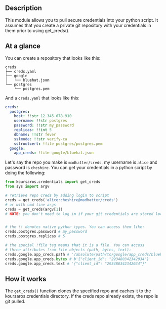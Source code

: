 
## Description

This module allows you to pull secure credentials into your python
script. It assumes that you create a private git repository with
your credentials in them prior to using get_creds().

## At a glance 

You can create a repository that looks like this:

```
creds
├── creds.yaml
├── google
│   └── bluehat.json
└── postgres
    └── postgres.pem
```

And a `creds.yaml` that looks like this:
```yaml
creds:
  postgres:
    host: !!str 12.345.678.910
    username: !!str postgres
    password: !!str my_password
    replicas: !!int 5
    dbname: !!str fever
    sslmode: !!str verify-ca
    sslrootcert: !file postgres/postgres.pem
  google:
    app_creds: !file google/bluehat.json
```

Let's say the repo you make is `madhatter/creds`, my username is `alice` and password is `cheshire`.
You can get your credentials in a python script by doing the following:
```python
from koursaros.credentials import get_creds
from sys import argv

# retrieve repo creds by adding login to script
creds = get_creds('alice:cheshire@madhatter/creds')
# or with cmd line args
creds = get_creds(argv[1])
# NOTE: you don't need to log in if your git credentials are stored locally


# the !! denotes native python types. You can access them like:
creds.postgres.password # my_password
creds.postgres.replicas # 5

# the special !file tag means that it is a file. You can access
# three attributes from file objects (path, bytes, text):
creds.google.app_creds.path # '/absolute/path/to/google/app_creds/bluehat.json'
creds.google.app_creds.bytes # b'{"client_id": "293480342342034"}'
creds.google.app_creds.text # '{"client_id": "293480342342034"}'
```

## How it works
The `get_creds()` function clones the specified repo and caches it to the koursaros.credentials
directory. If the creds repo already exists, the repo is git pulled.